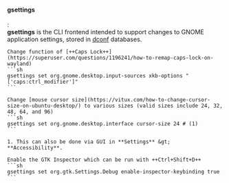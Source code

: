 #### gsettings
:   
    **gsettings** is the CLI frontend intended to support changes to GNOME application settings, stored in [dconf](#dconf) databases.

    Change function of [++Caps Lock++](https://superuser.com/questions/1196241/how-to-remap-caps-lock-on-wayland)
    ```sh
    gsettings set org.gnome.desktop.input-sources xkb-options "['caps:ctrl_modifier']"
    ```

    Change [mouse cursor size](https://vitux.com/how-to-change-cursor-size-on-ubuntu-desktop/) to various sizes (valid sizes include 24, 32, 48, 64, and 96)
    ```sh
    gsettings set org.gnome.desktop.interface cursor-size 24 # (1)
    ```

    1. This can also be done via GUI in **Settings** &gt; **Accessibility**.

    Enable the GTK Inspector which can be run with ++Ctrl+Shift+D++
    ```sh
    gsettings set org.gtk.Settings.Debug enable-inspector-keybinding true
    ```